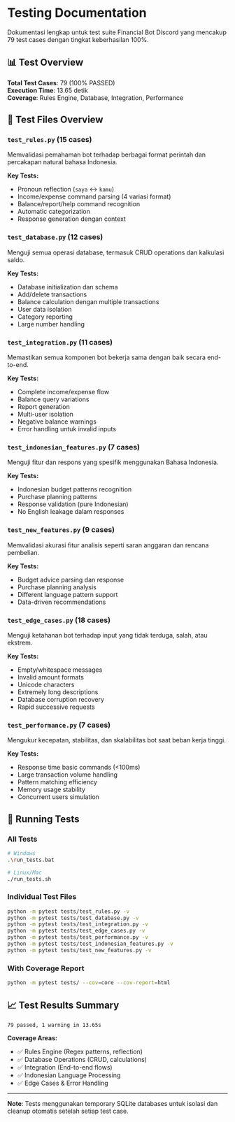# Testing Documentation

Dokumentasi lengkap untuk test suite Financial Bot Discord yang mencakup 79 test cases dengan tingkat keberhasilan 100%.

## 📊 Test Overview

**Total Test Cases**: 79 (100% PASSED)  
**Execution Time**: 13.65 detik  
**Coverage**: Rules Engine, Database, Integration, Performance

## 🧪 Test Files Overview

### `test_rules.py` (15 cases)

Memvalidasi pemahaman bot terhadap berbagai format perintah dan percakapan natural bahasa Indonesia.

**Key Tests:**

- Pronoun reflection (`saya` ↔ `kamu`)
- Income/expense command parsing (4 variasi format)
- Balance/report/help command recognition
- Automatic categorization
- Response generation dengan context

### `test_database.py` (12 cases)

Menguji semua operasi database, termasuk CRUD operations dan kalkulasi saldo.

**Key Tests:**

- Database initialization dan schema
- Add/delete transactions
- Balance calculation dengan multiple transactions
- User data isolation
- Category reporting
- Large number handling

### `test_integration.py` (11 cases)

Memastikan semua komponen bot bekerja sama dengan baik secara end-to-end.

**Key Tests:**

- Complete income/expense flow
- Balance query variations
- Report generation
- Multi-user isolation
- Negative balance warnings
- Error handling untuk invalid inputs

### `test_indonesian_features.py` (7 cases)

Menguji fitur dan respons yang spesifik menggunakan Bahasa Indonesia.

**Key Tests:**

- Indonesian budget patterns recognition
- Purchase planning patterns
- Response validation (pure Indonesian)
- No English leakage dalam responses

### `test_new_features.py` (9 cases)

Memvalidasi akurasi fitur analisis seperti saran anggaran dan rencana pembelian.

**Key Tests:**

- Budget advice parsing dan response
- Purchase planning analysis
- Different language pattern support
- Data-driven recommendations

### `test_edge_cases.py` (18 cases)

Menguji ketahanan bot terhadap input yang tidak terduga, salah, atau ekstrem.

**Key Tests:**

- Empty/whitespace messages
- Invalid amount formats
- Unicode characters
- Extremely long descriptions
- Database corruption recovery
- Rapid successive requests

### `test_performance.py` (7 cases)

Mengukur kecepatan, stabilitas, dan skalabilitas bot saat beban kerja tinggi.

**Key Tests:**

- Response time basic commands (<100ms)
- Large transaction volume handling
- Pattern matching efficiency
- Memory usage stability
- Concurrent users simulation

## 🚀 Running Tests

### All Tests

```bash
# Windows
.\run_tests.bat

# Linux/Mac
./run_tests.sh
```

### Individual Test Files

```bash
python -m pytest tests/test_rules.py -v
python -m pytest tests/test_database.py -v
python -m pytest tests/test_integration.py -v
python -m pytest tests/test_edge_cases.py -v
python -m pytest tests/test_performance.py -v
python -m pytest tests/test_indonesian_features.py -v
python -m pytest tests/test_new_features.py -v
```

### With Coverage Report

```bash
python -m pytest tests/ --cov=core --cov-report=html
```

## 📈 Test Results Summary

```
79 passed, 1 warning in 13.65s
```

**Coverage Areas:**

- ✅ Rules Engine (Regex patterns, reflection)
- ✅ Database Operations (CRUD, calculations)
- ✅ Integration (End-to-end flows)
- ✅ Indonesian Language Processing
- ✅ Edge Cases & Error Handling

---

**Note**: Tests menggunakan temporary SQLite databases untuk isolasi dan cleanup otomatis setelah setiap test case.

